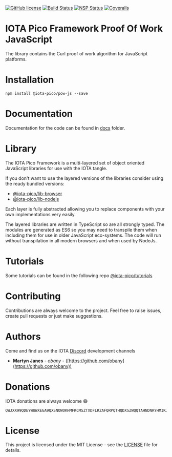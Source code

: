 [![GitHub license](https://img.shields.io/badge/license-MIT-blue.svg)](https://raw.githubusercontent.com/iota-pico/pow-js/master/LICENSE) [![Build Status](https://travis-ci.org/iota-pico/pow-js.svg?branch=master)](https://travis-ci.org/iota-pico/pow-js) [![NSP Status](https://nodesecurity.io/orgs/iota-pico/projects/60177d5b-d3b9-45b8-97f7-0bf50a706c47/badge)](https://nodesecurity.io/orgs/iota-pico/projects/60177d5b-d3b9-45b8-97f7-0bf50a706c47)
[![Coveralls](https://img.shields.io/coveralls/iota-pico/pow-js.svg)](https://coveralls.io/github/iota-pico/pow-js)

# IOTA Pico Framework Proof Of Work JavaScript

The library contains the Curl proof of work algorithm for JavaScript platforms.

# Installation

```shell
npm install @iota-pico/pow-js --save
```

# Documentation

Documentation for the code can be found in [docs](./docs/README.md) folder.

# Library

The IOTA Pico Framework is a multi-layered set of object oriented JavaScript libraries for use with the IOTA tangle.

If you don't want to use the layered versions of the libraries consider using the  ready bundled versions:
* [@iota-pico/lib-browser](https://github.com/iota-pico/lib-browser)
* [@iota-pico/lib-nodejs](https://github.com/iota-pico/lib-nodejs)

Each layer is fully abstracted allowing you to replace components with your own implementations very easily.

The layered libraries are written in TypeScript so are all strongly typed. The modules are generated as ES6 so you may need to transpile them when including them for use in older JavaScript eco-systems. The code will run without transpilation in all modern browsers and when used by NodeJs.

# Tutorials

Some tutorials can be found in the following repo [@iota-pico/tutorials](https://github.com/iota-pico/tutorials)

# Contributing

Contributions are always welcome to the project. Feel free to raise issues, create pull requests or just make suggestions.

# Authors

Come and find us on the IOTA [Discord](https://discordapp.com/invite/fNGZXvh) development channels

* **Martyn Janes** - *obany* - ([https://github.com/obany](https://github.com/obany))

# Donations

IOTA donations are always welcome :smile:
```shell
QWJXX99QDEYWUWXEGA9QXSNOWOKHMFKCMSZTXDFLRZAFQRPQTHQDXSZWQQTAHNDNRYHMIKJYWQLKTFHBWSAOJDHAMB
```

# License

This project is licensed under the MIT License - see the [LICENSE](./LICENSE) file for details.
